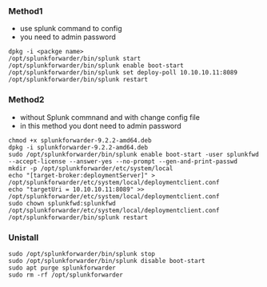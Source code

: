 ### Method1
- use splunk command to config
- you need to admin password
```
dpkg -i <packge name> 
/opt/splunkforwarder/bin/splunk start
/opt/splunkforwarder/bin/splunk enable boot-start
/opt/splunkforwarder/bin/splunk set deploy-poll 10.10.10.11:8089
/opt/splunkforwarder/bin/splunk restart
```
### Method2
- without Splunk commnand and with change config file 
- in this method you dont need to admin password
```
chmod +x splunkforwarder-9.2.2-amd64.deb
dpkg -i splunkforwarder-9.2.2-amd64.deb 
sudo /opt/splunkforwarder/bin/splunk enable boot-start -user splunkfwd --accept-license --answer-yes --no-prompt --gen-and-print-passwd
mkdir -p /opt/splunkforwarder/etc/system/local
echo "[target-broker:deploymentServer]" > /opt/splunkforwarder/etc/system/local/deploymentclient.conf
echo "targetUri = 10.10.10.11:8089" >> /opt/splunkforwarder/etc/system/local/deploymentclient.conf
sudo chown splunkfwd:splunkfwd /opt/splunkforwarder/etc/system/local/deploymentclient.conf
/opt/splunkforwarder/bin/splunk restart
```

### Unistall
```
sudo /opt/splunkforwarder/bin/splunk stop
sudo /opt/splunkforwarder/bin/splunk disable boot-start
sudo apt purge splunkforwarder
sudo rm -rf /opt/splunkforwarder
```
